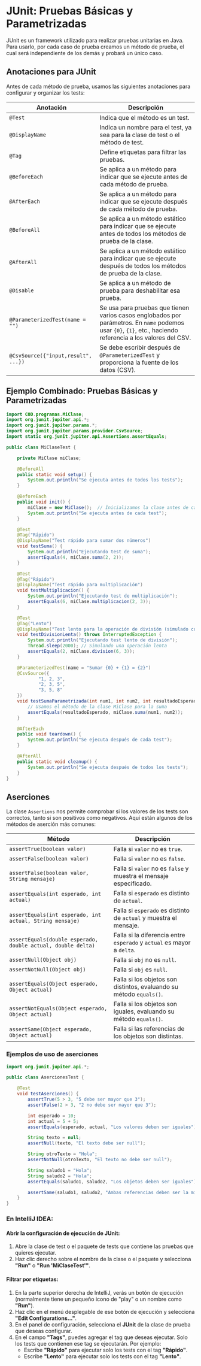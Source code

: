 # JUnit: Pruebas Básicas y Parametrizadas

JUnit es un framework utilizado para realizar pruebas unitarias en Java. Para usarlo, por cada caso de prueba creamos un método de prueba, el cual será independiente de los demás y probará un único caso.

## Anotaciones para JUnit

Antes de cada método de prueba, usamos las siguientes anotaciones para configurar y organizar los tests:

| Anotación       | Descripción                                                                                                                                  |
|-----------------|----------------------------------------------------------------------------------------------------------------------------------------------|
| `@Test`         | Indica que el método es un test.                                                                                                              |
| `@DisplayName`  | Indica un nombre para el test, ya sea para la clase de test o el método de test.                                                            |
| `@Tag`          | Define etiquetas para filtrar las pruebas.                                                                                                  |
| `@BeforeEach`   | Se aplica a un método para indicar que se ejecute antes de cada método de prueba.                                                           |
| `@AfterEach`    | Se aplica a un método para indicar que se ejecute después de cada método de prueba.                                                          |
| `@BeforeAll`    | Se aplica a un método estático para indicar que se ejecute antes de todos los métodos de prueba de la clase.                                |
| `@AfterAll`     | Se aplica a un método estático para indicar que se ejecute después de todos los métodos de prueba de la clase.                               |
| `@Disable`      | Se aplica a un método de prueba para deshabilitar esa prueba.                                                                                |
| `@ParameterizedTest(name = "")` | Se usa para pruebas que tienen varios casos englobados por parámetros. En `name` podemos usar `{0}`, `{1}`, etc., haciendo referencia a los valores del CSV. |
| `@CsvSource({"input,result", ...})` | Se debe escribir después de `@ParameterizedTest` y proporciona la fuente de los datos (CSV). |

## Ejemplo Combinado: Pruebas Básicas y Parametrizadas

```java
import COD.programas.MiClase;
import org.junit.jupiter.api.*;
import org.junit.jupiter.params.*;
import org.junit.jupiter.params.provider.CsvSource;
import static org.junit.jupiter.api.Assertions.assertEquals;

public class MiClaseTest {

    private MiClase miClase;

    @BeforeAll
    public static void setup() {
        System.out.println("Se ejecuta antes de todos los tests");
    }

    @BeforeEach
    public void init() {
        miClase = new MiClase();  // Inicializamos la clase antes de cada test
        System.out.println("Se ejecuta antes de cada test");
    }

    @Test
    @Tag("Rápido")
    @DisplayName("Test rápido para sumar dos números")
    void testSuma() {
        System.out.println("Ejecutando test de suma");
        assertEquals(4, miClase.suma(2, 2));
    }

    @Test
    @Tag("Rápido")
    @DisplayName("Test rápido para multiplicación")
    void testMultiplicacion() {
        System.out.println("Ejecutando test de multiplicación");
        assertEquals(6, miClase.multiplicacion(2, 3));
    }

    @Test
    @Tag("Lento")
    @DisplayName("Test lento para la operación de división (simulado con espera)")
    void testDivisionLenta() throws InterruptedException {
        System.out.println("Ejecutando test lento de división");
        Thread.sleep(2000); // Simulando una operación lenta
        assertEquals(2, miClase.division(6, 3));
    }

    @ParameterizedTest(name = "Sumar {0} + {1} = {2}")
    @CsvSource({
            "1, 2, 3",
            "2, 3, 5",
            "3, 5, 8"
    })
    void testSumaParametrizada(int num1, int num2, int resultadoEsperado) {
        // Usamos el método de la clase MiClase para la suma
        assertEquals(resultadoEsperado, miClase.suma(num1, num2));
    }

    @AfterEach
    public void teardown() {
        System.out.println("Se ejecuta después de cada test");
    }

    @AfterAll
    public static void cleanup() {
        System.out.println("Se ejecuta después de todos los tests");
    }
}
```

## Aserciones

La clase `Assertions` nos permite comprobar si los valores de los tests son correctos, tanto si son positivos como negativos. Aquí están algunos de los métodos de aserción más comunes:

| Método                                                              | Descripción                                                                                       |
|---------------------------------------------------------------------|---------------------------------------------------------------------------------------------------|
| `assertTrue(boolean valor)`                                          | Falla si `valor` no es `true`.                                                                    |
| `assertFalse(boolean valor)`                                         | Falla si `valor` no es `false`.                                                                   |
| `assertFalse(boolean valor, String mensaje)`                        | Falla si `valor` no es `false` y muestra el mensaje especificado.                                 |
| `assertEquals(int esperado, int actual)`                             | Falla si `esperado` es distinto de `actual`.                                                      |
| `assertEquals(int esperado, int actual, String mensaje)`             | Falla si `esperado` es distinto de `actual` y muestra el mensaje.                                 |
| `assertEquals(double esperado, double actual, double delta)`         | Falla si la diferencia entre `esperado` y `actual` es mayor a `delta`.                           |
| `assertNull(Object obj)`                                             | Falla si `obj` no es `null`.                                                                      |
| `assertNotNull(Object obj)`                                          | Falla si `obj` es `null`.                                                                         |
| `assertEquals(Object esperado, Object actual)`                       | Falla si los objetos son distintos, evaluando su método `equals()`.                              |
| `assertNotEquals(Object esperado, Object actual)`                    | Falla si los objetos son iguales, evaluando su método `equals()`.                                |
| `assertSame(Object esperado, Object actual)`                         | Falla si las referencias de los objetos son distintas.                                           |

### Ejemplos de uso de aserciones

```java
import org.junit.jupiter.api.*;

public class AsercionesTest {

    @Test
    void testAserciones() {
        assertTrue(5 > 3, "5 debe ser mayor que 3");
        assertFalse(2 > 3, "2 no debe ser mayor que 3");

        int esperado = 10;
        int actual = 5 + 5;
        assertEquals(esperado, actual, "Los valores deben ser iguales");

        String texto = null;
        assertNull(texto, "El texto debe ser null");

        String otroTexto = "Hola";
        assertNotNull(otroTexto, "El texto no debe ser null");

        String saludo1 = "Hola";
        String saludo2 = "Hola";
        assertEquals(saludo1, saludo2, "Los objetos deben ser iguales");

        assertSame(saludo1, saludo2, "Ambas referencias deben ser la misma");
    }
}
```
### En IntelliJ IDEA:

#### Abrir la configuración de ejecución de JUnit:

1. Abre la clase de test o el paquete de tests que contiene las pruebas que quieres ejecutar.
2. Haz clic derecho sobre el nombre de la clase o el paquete y selecciona **"Run"** o **"Run 'MiClaseTest'"**.

#### Filtrar por etiquetas:

1. En la parte superior derecha de IntelliJ, verás un botón de ejecución (normalmente tiene un pequeño icono de "play" o un nombre como **"Run"**).
2. Haz clic en el menú desplegable de ese botón de ejecución y selecciona **"Edit Configurations..."**.
3. En el panel de configuración, selecciona el **JUnit** de la clase de prueba que deseas configurar.
4. En el campo **"Tags"**, puedes agregar el tag que deseas ejecutar. Solo los tests que contienen ese tag se ejecutarán. Por ejemplo:
    - Escribe **"Rápido"** para ejecutar solo los tests con el tag **"Rápido"**.
    - Escribe **"Lento"** para ejecutar solo los tests con el tag **"Lento"**.
